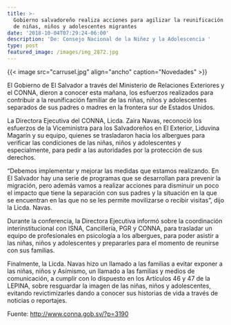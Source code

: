 ```yaml
---
title: >-
  Gobierno salvadoreño realiza acciones para agilizar la reunificación familiar
  de niñas, niños y adolescentes migrantes
date: '2018-10-04T07:29:24-06:00'
description: 'De: Consejo Nacional de la Niñez y la Adolescencia '
type: post
featured_image: /images/img_2872.jpg
---
```

{{< image src="carrusel.jpg" align="ancho" caption="Novedades" >}}

El Gobierno de El Salvador a través del Ministerio de Relaciones Exteriores y el CONNA, dieron a conocer esta mañana, los esfuerzos realizados para contribuir a la reunificación familiar de las niñas, niños y adolescentes separados de sus padres o madres en la frontera sur de Estados Unidos.

La Directora Ejecutiva del CONNA, Licda. Zaira Navas, reconoció los esfuerzos de la Viceministra para los Salvadoreños en El Exterior, Liduvina Magarín y su equipo, quienes se trasladaron hacia los albergues para verificar las condiciones de las niñas, niños y adolescentes y especialmente, para pedir a las autoridades por la protección de sus derechos.

“Debemos implementar y mejorar las medidas que estamos realizando. En El Salvador hay una serie de programas que se desarrollan para prevenir la migración, pero además vamos a realizar acciones para disminuir un poco el impacto que tiene la separación con sus padres y la situación en la que se encuentran en las que no se les permite movilizarse o recibir visitas”, dijo la Licda. Navas.

Durante la conferencia, la Directora Ejecutiva informó sobre la coordinación interinstitucional con ISNA, Cancillería, PGR y CONNA, para trasladar un equipo de profesionales en psicología a los albergues, para poder asistir a las niñas, niños y adolescentes y prepararles para el momento de reunirse con sus familias.

Finalmente, la Licda. Navas hizo un llamado a las familias a evitar exponer a las niñas, niños y Asímismo, un llamado a las familias y medios de comunicación, a cumplir con lo dispuesto en los Artículos 46 y 47 de la LEPINA, sobre resguardar la imagen de las niñas, niños y adolescentes, evitando revictimizarles dando a conocer sus historias de vida a través de noticias o reportajes.

Fuente: <http://www.conna.gob.sv/?p=3190>

